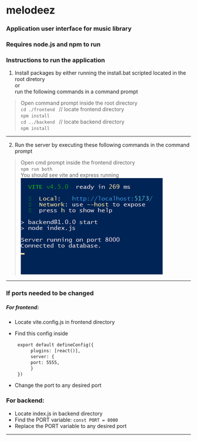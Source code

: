 # melodeez
### Application user interface for music library
### Requires node.js and npm to run
### Instructions to run the application
1. Install packages by either running the install.bat scripted located in the root diretory  <br> 
or <br> 
run the following commands in a command prompt<br>
>Open command prompt inside the root directory<br>
> ```cd ./frontend ``` // locate frontend directory<br>
> ```npm install ``` <br>
> ```cd ../backend ``` // locate backend directory<br>
> ```npm install ``` <br>
---
2. Run the server by executing these following commands in the command prompt
> Open cmd prompt inside the frontend directory<br>
> ```npm run both``` <br>
> You should see vite and express running <br>
> ![img.png](resources/img.png)<br>
---

### If ports needed to be changed
##### For frontend:
- Locate vite.config.js in frontend directory
- Find this config inside

       export default defineConfig({
            plugins: [react()],
            server: {
            port: 5555,
            }
       })
- Change the port to any desired port
### For backend:
- Locate index.js in backend directory 
- Find the PORT variable: ```const PORT = 8000```
- Replace the PORT variable to any desired port


---


